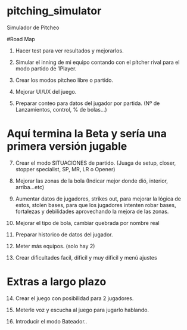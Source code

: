 # pitching_simulator
Simulador de Pitcheo

#Road Map

1) Hacer test para ver resultados y mejorarlos.

2) Simular el inning de mi equipo contando con el pítcher rival para el modo partido de 1Player.

4) Crear los modos pitcheo libre o partido.

5) Mejorar UI/UX del juego.

6) Preparar conteo para datos del jugador por partida. (Nº de Lanzamientos, control, % de bolas...)


# Aquí termina la Beta y sería una primera versión jugable


7) Crear el modo SITUACIONES de partido. (Juaga de setup, closer, stopper specialist, SP, MR, LR o Opener)

8) Mejorar las zonas de la bola (Indicar mejor donde dió, interior, arriba...etc)

9) Aumentar datos de jugadores, strikes out, para mejorar la lógica de estos, stolen bases, para que los jugadores intenten robar bases, fortalezas y debilidades aprovechando la mejora de las zonas.

10) Mejorar el tipo de bola, cambiar quebrada por nombre real

11) Preparar historico de datos del jugador.

12) Meter más equipos. (solo hay 2)

13) Crear dificultades facil, dificil y muy dificil y menú ajustes


# Extras a largo plazo


14) Crear el juego con posibilidad para 2 jugadores.

15) Meterle voz y escucha al juego para jugarlo hablando.

16) Introducir el modo Bateador..



